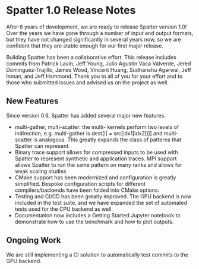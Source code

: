 # Spatter 1.0 Release Notes

After 6 years of development, we are ready to release Spatter version 1.0! Over the years we have gone through a number of input and output formats, but they have not changed significantly in several years now, so we are confident that they are stable enough for our first major release. 

Building Spatter has been a collaborative effort. This release includes commits from Patrick Lavin, Jeff Young, Julio Agustin Vaca Valverde, Jered Dominguez-Trujillo, James Wood, Vincent Huang, Sudhanshu Agarwal, Jeff Inman, and Jeff Hammond. Thank you to all of you for your effort and to those who submitted issues and advised us on the project as well.

## New Features
Since version 0.6, Spatter has added several major new features: 

 - multi-gather, multi-scatter: the multi- kernels perform two levels of indirection, e.g. multi-gather is dest[i] = src[idx1[idx2[i]] and multi-scatter is analogous. This greatly expands the class of patterns that Spatter can represent. 
 - Binary trace support allows for compressed inputs to be used with Spatter to represent synthetic and application traces.
MPI support allows Spatter to run the same pattern on many ranks and allows for weak scaling studies
 - CMake support has been modernized and configuration is greatly simplified. Bespoke configuration scripts for different compilers/backends have been folded into CMake options.
 - Testing and CI/CD has been greatly improved. The GPU backend is now included in the test suite, and we have expanded the set of automated tests used for the CPU backend as well.
 - Documentation now includes a Getting Started Jupyter notebook to demonstrate how to use the benchmark and how to plot outputs.

## Ongoing Work
We are still implementing a CI solution to automatically test commits to the GPU backend. 

